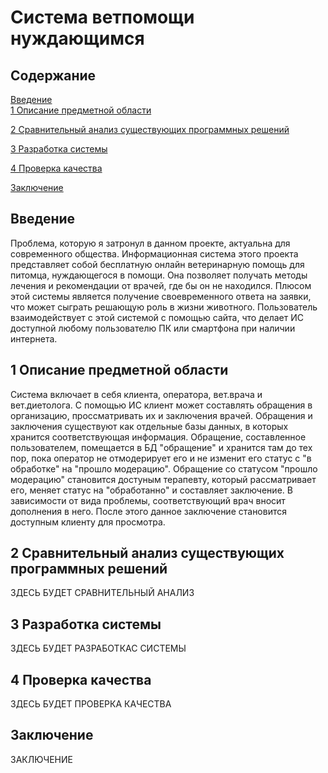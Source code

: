 # Система ветпомощи нуждающимся
## Содержание
[Введение](#intro)  
[1 Описание предметной области](#description)  

[2 Сравнительный анализ существующих программных решений ](#analysis)

[3 Разработка системы](#design)

[4 Проверка качества](#check)

[Заключение](#conclusion)

<a name="intro"/>
 
## Введение

Проблема, которую я затронул в данном проекте, актуальна для современного общества. Информационная система этого проекта представляет собой бесплатную онлайн ветеринарную помощь для питомца, нуждающегося в помощи. Она позволяет получать методы лечения и рекомендации от врачей, где бы он не находился. Плюсом этой системы является получение своевременного ответа на заявки, что может сыграть решающую роль в жизни животного. Пользователь взаимодействует с этой системой с помощью сайта, что делает ИС доступной любому пользователю ПК или смартфона при наличии интернета.
 
<a name="description"/>
 
## 1 Описание предметной области
 
Система включает в себя клиента, оператора, вет.врача и вет.диетолога. С помощью ИС клиент может составлять обращения в организацию, проссматривать их и заключения врачей. Обращения и заключения существуют как отдельные базы данных, в которых хранится соответствующая информация. Обращение, составленное пользователем, помещается в БД "обращение" и хранится там до тех пор, пока оператор не отмодерирует его и не изменит его статус с "в обработке" на "прошло модерацию". Обращение со статусом "прошло модерацию" становится достуным терапевту, который рассматривает его, меняет статус на "обработанно" и составляет заключение. В зависимости от вида проблемы, соответствующий врач вносит дополнения в него. После этого данное заключение становится доступным клиенту для просмотра.

<a name="analysis"/>
 
## 2 Сравнительный анализ существующих программных решений

ЗДЕСЬ БУДЕТ СРАВНИТЕЛЬНЫЙ АНАЛИЗ
 
<a name="design"/>
 
## 3 Разработка системы

ЗДЕСЬ БУДЕТ РАЗРАБОТКАС СИСТЕМЫ
 
<a name="check"/>
 
## 4 Проверка качества

 ЗДЕСЬ БУДЕТ ПРОВЕРКА КАЧЕСТВА
 
<a name="conclusion"/>
 
## Заключение

ЗАКЛЮЧЕНИЕ
